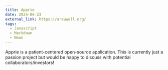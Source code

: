```yaml
---
title: Apprie
date: 2024-06-23
external_link: https://areuwell.org/
tags:
  - Javascript
  - Markdown
  - Neon
---
```


Apprie is a patient-centered open-source application. This is currently just a passion project but would be happy to discuss with potential collaborators/investors! 
<!--more-->
